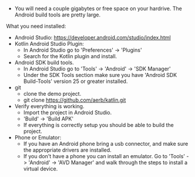 
* You will need a couple gigabytes or free space on your hardrive. The Android build tools are pretty large.

What you need installed:
- Android Studio: https://developer.android.com/studio/index.html
- Kotlin Android Studio Plugin:
    - In Android Studio go to 'Preferences' -> 'Plugins'
    - Search for the Kotlin plugin and install.
- Android SDK build tools.
    - In Android Studio go to 'Tools' -> 'Android' -> 'SDK Manager'
    - Under the SDK Tools section make sure you have 'Android SDK Build-Tools' version 25 or greater installed.
- git
    - clone the demo project.
    - git clone https://github.com/aerb/katlin.git
- Verify everything is working.
    - Import the project in Android Studio.
    - 'Build' -> 'Build APK'
    - If everything is correctly setup you should be able to build the project.
- Phone or Emulator:
    - If you have an Android phone bring a usb connector, and make sure the appropriate drivers are installed.
    - If you don't have a phone you can install an emulator. Go to 'Tools' -> 'Android' -> 'AVD Manager' and walk through the steps to install a virtual device. 
